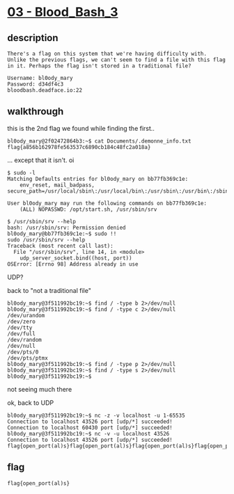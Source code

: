 # [03 - Blood_Bash_3](https://deadface.ctfd.io/challenges#Blood%20Bash%203-15)

## description
```
There's a flag on this system that we're having difficulty with. Unlike the previous flags, we can't seem to find a file with this flag in it. Perhaps the flag isn't stored in a traditional file?

Username: bl0ody_mary
Password: d34df4c3
bloodbash.deadface.io:22
```

## walkthrough

this is the 2nd flag we found while finding the first..

```
bl0ody_mary@2f02472864b3:~$ cat Documents/.demonne_info.txt
flag{a856b162978fe563537c6890cb184c48fc2a018a}
```


... except that it isn't. oi

```
$ sudo -l
Matching Defaults entries for bl0ody_mary on bb77fb369c1e:
    env_reset, mail_badpass, secure_path=/usr/local/sbin\:/usr/local/bin\:/usr/sbin\:/usr/bin\:/sbin\:/bin\:/snap/bin

User bl0ody_mary may run the following commands on bb77fb369c1e:
    (ALL) NOPASSWD: /opt/start.sh, /usr/sbin/srv

$ /usr/sbin/srv --help
bash: /usr/sbin/srv: Permission denied
bl0ody_mary@bb77fb369c1e:~$ sudo !!
sudo /usr/sbin/srv --help
Traceback (most recent call last):
  File "/usr/sbin/srv", line 14, in <module>
    udp_server_socket.bind((host, port))
OSError: [Errno 98] Address already in use
```

UDP?

back to "not a traditional file"

```
bl0ody_mary@3f511992bc19:~$ find / -type b 2>/dev/null
bl0ody_mary@3f511992bc19:~$ find / -type c 2>/dev/null
/dev/urandom
/dev/zero
/dev/tty
/dev/full
/dev/random
/dev/null
/dev/pts/0
/dev/pts/ptmx
bl0ody_mary@3f511992bc19:~$ find / -type p 2>/dev/null
bl0ody_mary@3f511992bc19:~$ find / -type s 2>/dev/null
bl0ody_mary@3f511992bc19:~$
```

not seeing much there

ok, back to UDP

```
bl0ody_mary@3f511992bc19:~$ nc -z -v localhost -u 1-65535
Connection to localhost 43526 port [udp/*] succeeded!
Connection to localhost 60430 port [udp/*] succeeded!
bl0ody_mary@3f511992bc19:~$ nc -v -u localhost 43526
Connection to localhost 43526 port [udp/*] succeeded!
flag{open_port(al)s}flag{open_port(al)s}flag{open_port(al)s}flag{open_port(al)s}flag{open_port(al)s}
```

## flag
```
flag{open_port(al)s}
```
